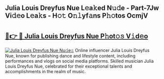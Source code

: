 ## Julia Louis Dreyfus Nue L𝚎a𝚔ed N𝚞𝚍e - Part-7Jw Vi𝚍𝚎o L𝚎a𝚔s - H𝚘𝚝 O𝚗𝚕yf𝚊ns P𝚑𝚘tos OcmjV

# <h2><a href="http://kf5y8q.oniu.top/?m=Julia+Louis+Dreyfus+Nue">🔗👉 🔴 Julia Louis Dreyfus Nue P𝚑ot𝚘𝚜 V𝚒d𝚎o</a></h2>

[![Julia Louis Dreyfus Nue Nu𝚍e𝚜](https://i.imgur.com/0qMVB7G.gif)](http://kf5y8q.oniu.top/?m=Julia+Louis+Dreyfus+Nue)
Online influencer Julia Louis Dreyfus Nue, known for publishing dance and lifestyle content, including performances and vlogs on social media platforms. Skilled musician Julia Louis Dreyfus Nue, celebrated for their exceptional talents and accomplishments in the realm of music.  
